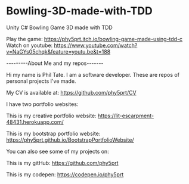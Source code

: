 # Bowling-3D-made-with-TDD
Unity C# Bowling Game 3D made with TDD

Play the game: https://phy5prt.itch.io/bowling-game-made-using-tdd-c
Watch on youtube: https://www.youtube.com/watch?v=NaGYs05chqk&feature=youtu.be&t=188


---------About Me and my repos-------

Hi my name is Phil Tate. I am a software developer. These are repos of personal projects I've made.

My CV is available at: https://github.com/phy5prt/CV

I have two portfolio websites:

This is my creative portfolio website: https://lit-escarpment-48431.herokuapp.com/

This is my bootstrap portfolio website: https://phy5prt.github.io/BootstrapPortfolioWebsite/

You can also see some of my projects on:

This is my gitHub: https://github.com/phy5prt

This is my codepen: https://codepen.io/phy5prt
